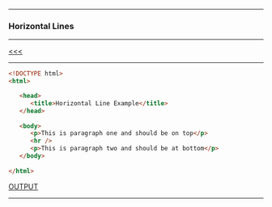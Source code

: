 
---

### Horizontal Lines

---

[<<<]()

---

```html
<!DOCTYPE html>
<html>

   <head>
      <title>Horizontal Line Example</title>
   </head>
	
   <body>
      <p>This is paragraph one and should be on top</p>
      <hr />
      <p>This is paragraph two and should be at bottom</p>
   </body>
	
</html>
```

[OUTPUT](http://htmlpreview.github.io/?https://github.com/ttltrk/WEB/blob/master/BHM/03/03_05.HTML)

---
